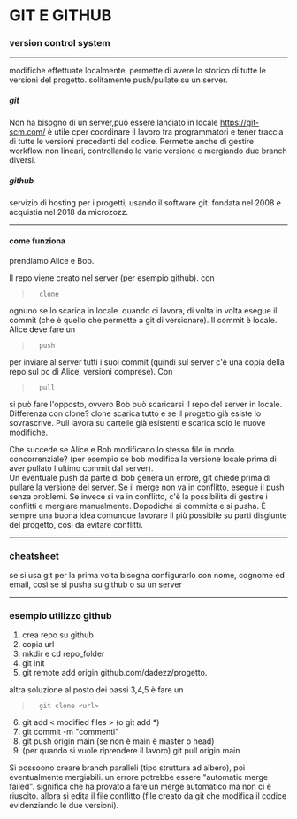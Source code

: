 # GIT E GITHUB
### version control system 
---
modifiche effettuate localmente, permette di avere lo storico di tutte le versioni del progetto. solitamente push/pullate su un server.

##### git
Non ha bisogno di un server,può essere lanciato in locale
https://git-scm.com/
è utile cper coordinare il lavoro tra programmatori e tener traccia di tutte le versioni precedenti del codice. Permette anche di gestire workflow non lineari, controllando le varie versione e mergiando due branch diversi.

##### github
servizio di hosting per i progetti, usando il software git. fondata nel 2008 e acquistia nel 2018 da microzozz.

---

#### come funziona
prendiamo Alice e Bob.

Il repo viene creato nel server (per esempio github).
con
>       clone

ognuno se lo scarica in locale. quando ci lavora, di volta in volta esegue il commit (che è quello che permette a git di versionare). Il commit è locale. Alice deve fare un 
>       push
per inviare al server tutti i suoi commit (quindi sul server c'è una copia della repo sul pc di Alice, versioni comprese). Con
>       pull
si può fare l'opposto, ovvero Bob può scaricarsi il repo del server in locale.
Differenza con clone? clone scarica tutto e se il progetto già esiste lo sovrascrive. Pull lavora su cartelle già esistenti e scarica solo le nuove modifiche.

Che succede se Alice e Bob modificano lo stesso file in modo concorrenziale? (per esempio se bob modifica la versione locale prima di aver pullato l'ultimo commit dal server).  
Un eventuale push da parte di bob genera un errore, git chiede prima di pullare la versione del server. Se il merge non va in conflitto, esegue il push senza problemi. Se invece si va in conflitto, c'è la possibilità di gestire i conflitti e mergiare manualmente. Dopodiché si committa e si pusha.
È sempre una buona idea comunque lavorare il più possibile su parti disgiunte del progetto, così da evitare conflitti.

---

### cheatsheet

se si usa git per la prima volta bisogna configurarlo con nome, cognome ed email, così se si pusha su github o su un server

---

### esempio utilizzo github

1. crea repo su github
2. copia url
3. mkdir e cd repo_folder
4. git init
5. git remote add origin github.com/dadezz/progetto.

altra soluzione al posto dei passi 3,4,5 è fare un 
>       git clone <url>

6. git add < modified files > (o git add *)
7. git commit -m "commenti"
8. git push origin main (se non è main è master o head)
9. (per quando si vuole riprendere il lavoro) git pull origin main

Si possoono creare branch paralleli (tipo struttura ad albero), poi eventualmente mergiabili. 
un errore potrebbe essere "automatic merge failed". significa che ha provato a fare un merge automatico ma non ci è riuscito. allora si edita il file conflitto (file creato da git che modifica il codice evidenziando le due versioni).